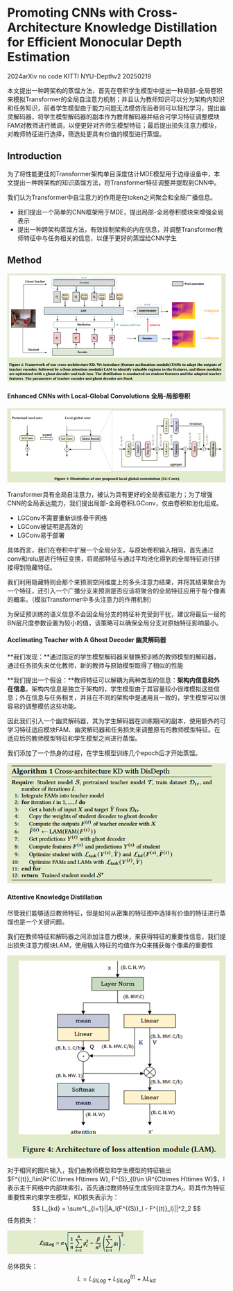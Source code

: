# Promoting CNNs with Cross-Architecture Knowledge Distillation for Efficient Monocular Depth Estimation

2024arXiv	no code	KITTI NYU-Depthv2	20250219

本文提出一种跨架构的蒸馏方法，首先在卷积学生模型中提出一种局部-全局卷积来模拟Transformer的全局自注意力机制；并且认为教师知识可以分为架构内知识和任务知识，前者学生模型由于能力问题无法模仿而后者则可以轻松学习，提出幽灵解码器，将学生模型解码器的副本作为教师解码器并结合可学习特征调整模块FAM对教师进行微调，以便更好对齐师生模型特征；最后提出损失注意力模块，对教师特征进行选择，筛选处更具有价值的模型进行蒸馏。

## Introduction

为了将性能更佳的Transformer架构单目深度估计MDE模型用于边缘设备中，本文提出一种跨架构的知识蒸馏方法，将Transformer特征调整并提取到CNN中。

我们认为Transformer中自注意力的作用是在token之间聚合和全局广播信息。

- 我们提出一个简单的CNN框架用于MDE，提出局部-全局卷积模块来增强全局表示
- 提出一种跨架构蒸馏方法，有效抑制架构的内在信息，并调整Transformer教师特征中与任务相关的信息，以便于更好的蒸馏给CNN学生

## Method

![image-20250219155958130](imgs/image-20250219155958130.png)

#### Enhanced CNNs with Local-Global Convolutions 全局-局部卷积

![image-20250219161952512](imgs/image-20250219161952512.png)

Transformer具有全局自注意力，被认为具有更好的全局表征能力；为了增强CNN的全局表达能力，我们提出局部-全局卷积LGConv，仅由卷积和池化组成。

- LGConv不需要重新训练骨干网络
- LGConv被证明是高效的
- LGConv易于部署

具体而言，我们在卷积中扩展一个全局分支，与原始卷积输入相同，首先通过conv和relu层进行特征变换，将局部特征与通过平均池化得到的全局特征进行拼接得到隐藏特征。

我们利用隐藏特则会那个来预测空间维度上的多头注意力结果，并将其结果聚合为一个特征，还引入一个广播分支来预测是否应该将聚合的全局特征应用于每个像素的概率。（模拟Transformer中多头注意力的作用机制）

为保证预训练的语义信息不会因全局分支的特征补充受到干扰，建议将最后一层的BN层尺度参数设置为较小的值，该策略可以确保全局分支对原始特征影响最小。

#### Acclimating Teacher with A Ghost Decoder  幽灵解码器

**我们发现：**通过固定的学生模型解码器来替换预训练的教师模型的解码器，通过任务损失来优化教师，新的教师与原始模型取得了相似的性能

**我们提出一个假设：**教师特征可以解耦为两种类型的信息：**架构内信息和外在信息**，架构内信息是独立于架构的，学生模型由于其容量较小很难模拟这些信息；外在信息与任务相关，并且在不同的架构中是通用且一致的，学生模型可以很容易的调整模仿这些功能。

因此我们引入一个幽灵解码器，其为学生解码器在训练期间的副本，使用额外的可学习特征适应模块FAM、幽灵解码器和任务损失来调整原有的教师模型特征。在适应后的教师模型特征和学生模型之间进行蒸馏。

我们添加了一个热身的过程，在学生模型训练几个epoch后才开始蒸馏。

![image-20250219164243517](imgs/image-20250219164243517.png)

#### Attentive Knowledge Distillation

尽管我们能够适应教师特征，但是如何从密集的特征图中选择有价值的特征进行蒸馏也是一个关键问题。

我们在教师特征和解码器之间添加注意力模块，来获得特征的重要性信息，我们提出损失注意力模块LAM，使用输入特征的均值作为Q来捕获每个像素的重要性

![image-20250219164720188](imgs/image-20250219164720188.png)

 对于相同的图片输入，我们由教师模型和学生模型的特征输出$F^{(t)}_l\in\R^{C\times H\times W}, F^{S}_{l}\in \R^{C\times H\times W}$，l表示主干网络中内部块索引，首先通过教师特征生成空间注意力$A_l$，将其作为特征重要性来约束学生模型，KD损失表示为：
$$
L_{kd} = \sum^L_{l=1}||A_l(F^{(S)}_l - F^{(t)}_l)||^2_2
$$
任务损失：

![image-20250219172439940](imgs/image-20250219172439940.png)

总体损失：
$$
L = L_{SILog} + L^{(t)}_{SILog} + \lambda L_{kd}
$$
